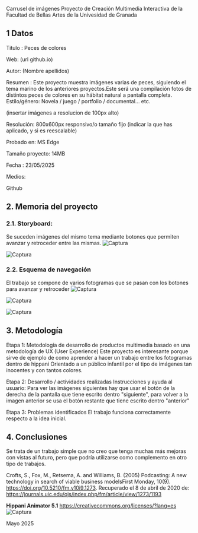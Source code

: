 Carrusel de imágenes
Proyecto de Creación Multimedia Interactiva de la Facultad de Bellas Artes de la Univesidad de Granada

## 1 Datos
Titulo : Peces de colores

Web: (url github.io)

Autor: (Nombre apellidos)

Resumen : Este proyecto muestra imágenes varias de peces, siguiendo el tema marino de los anteriores proyectos.Este será una compilación fotos de distintos peces de colores en su hábitat natural a pantalla completa.
Estilo/género: Novela / juego / portfolio / documental... etc.

(insertar imágenes a resolucion de 100px alto)

Resolución: 800x600px responsivo/o tamaño fijo (indicar la que has aplicado, y si es reescalable)

Probado en: MS Edge

Tamaño proyecto: 14MB

Fecha : 23/05/2025

Medios:

Github

## 2. Memoria del proyecto
### 2.1. Storyboard:
Se suceden imágenes del mismo tema mediante botones que permiten avanzar y retroceder entre las mismas.
![Captura](https://github.com/user-attachments/assets/a2ffbabd-4bd7-42ba-9d6a-6daa3d155daf)

![Captura](https://github.com/user-attachments/assets/6344878d-e87c-4518-ab45-c5c9d13ff3b6)

### 2.2. Esquema de navegación
El trabajo se compone de varios fotogramas que se pasan con los botones para avanzar y retroceder
![Captura](https://github.com/user-attachments/assets/81cf3178-73d2-4bc6-a8b8-4c1ebde3c828)

![Captura](https://github.com/user-attachments/assets/b63dd6b5-2ec1-4ca1-9a12-bbb734944d2e)

![Captura](https://github.com/user-attachments/assets/fc4d5264-0617-47f5-bfd3-d59be7baae11)

## 3. Metodología

Etapa 1: Metodología de desarrollo de productos multimedia basado en una metodología de UX (User Experience)
Este proyecto es interesante porque sirve de ejemplo de como aprender a hacer un trabajo emtre los fotogramas dentro de hippani
Orientado a un público infantil por el tipo de imágenes tan inocentes y con tantos colores.

Etapa 2: Desarrollo / actividades realizadas
Instrucciones y ayuda al usuario:
Para ver las imágenes siguientes hay que usar el botón de la derecha de la pantalla que tiene escrito dentro "siguiente", para volver a la imagen anterior se usa el botón restante que tiene escrito dentro "anterior"

Etapa 3: Problemas identificados
El trabajo funciona correctamente respecto a la idea inicial.

## 4. Conclusiones
Se trata de un trabajo simple que no creo que tenga muchas más mejoras con vistas al futuro, pero que podría utilizarse como complemento en otro tipo de trabajos.

Crofts, S., Fox, M., Retsema, A. and Williams, B. (2005) Podcasting: A new technology in search of viable business modelsFirst Monday, 10(9). https://doi.org/10.5210/fm.v10i9.1273. Recuperado el 8 de abril de 2020 de: https://journals.uic.edu/ojs/index.php/fm/article/view/1273/1193


**Hippani Animator 5.1**
https://creativecommons.org/licenses/?lang=es
![Captura](https://github.com/user-attachments/assets/a0cd5cbc-5d3b-4509-8820-df70f691f6f7)

Mayo 2025
